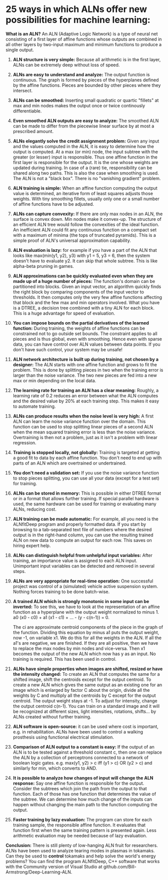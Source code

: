 # 25 ways in which ALNs  offer new possibilities for machine learning:

**What is an ALN?** An ALN (Adaptive Logic Network) is a type of neural net consisting of a first layer of affine functions whose outputs are combined in all other layers by two-input maximum and minimum functions to produce a single output.

1. **ALN structure is very simple:** Because all arithmetic is in the first layer, ALNs can be extremely deep without loss of speed.

2. **ALNs are easy to understand and analyze:** The output function is continuous. The graph is formed by pieces of the hyperplanes defined by the affine functions. Pieces are bounded by other pieces where they intersect.

3. **ALNs can be smoothed:** Inserting small quadratic or quartic "fillets" at max and min nodes makes the output once or twice continously differentiable.

4. **Even smoothed ALN outputs are easy to analyze:** The smoothed ALN can be made to differ from the piecewise linear surface by at most a prescribed amount.

5. **ALNs elegantly solve the credit assignment problem:** Given any input and the values computed in the ALN, it is easy to determine how the output is computed. At a max (or min) node, the input subtree with the greater (or lesser) input is responsible. Thus one affine function in the first layer is responsible for the output. It is the one whose weights are updated during training. In case of a (rare) tie, responsibility can be shared along two paths. This is also the case when smoothing is used. The ALN is not a "black box". There is no "vanishing gradient" problem.

6. **ALN training is simple:** When an affine function computing the output value is determined, an iterative form of least squares adjusts those weights. With tiny smoothing fillets, usually only one or a small number of affine functions have to be adjusted.

7. **ALNs can capture convexity:** If there are only max nodes in an ALN, the surface is convex down. Min nodes make it convex-up. The structure of an efficient ALN tree would follow the convexities of the ideal function. An inefficient ALN could fit any continuous function on a compact set with a maximum of minima (the tops of truncated pyramids). This is a simple proof of ALN's universal approximation capability.  

8. **ALN evaluation is lazy:** for example if you have a part of the ALN that looks like max(min(y1, y2), y3) with y1 = 5, y3 = 6, then the system doesn't have to evaluate y2. It can skip that whole subtree. This is like alpha-beta pruning in games.

9. **ALN approximations can be quickly evaluated even when they are made up of a huge number of pieces:**  The function's domain can be partitioned into blocks. Given an input vector, an algorithm quickly finds the right block by comparing components of the input vector to thresholds. It then computes only the very few affine functions affecting that block and the few max and min operators involved. What you have is a DTREE, a decision tree combined with a tiny ALN for each block. This is a huge advantage for speed of evaluation.

10. **You can impose bounds on the partial derivatives of the learned function:** During training, the weights of affine functions can be constrained not to go outside set bounds.  The constraint applies to all pieces and is thus global, even with smoothing. Hence even with sparse data, you can have control over ALN values between data points. If you don't have such control, your system may be unsafe!

11. **ALN network architecture is built up during training, not chosen by a designer:**  The ALN starts with one affine function and grows to fit the problem. This is done by splitting pieces in two when the training error is larger than the noise variance. The two new pieces are fed into a new max or min depending on the local data.

12. **The learning rate for training an ALN has a clear meaning:** Roughly, a learning rate of 0.2 reduces an error between what the ALN computes and the desired value by 20% at each training step. This makes it easy to automate training.

13. **ALNs can produce results when the noise level is very high:**  A first ALN can learn the noise variance function over the domain. This function can be used to stop splitting linear pieces of a second ALN when the mean squared training error is less than the noise variance. Overtraining is then not a problem, just as it isn't a problem with linear regression.

14. **Training is stopped locally, not globally:** Training is targeted at getting a good fit to data by each affine function. You don't need to end up with parts of an ALN which are overtrained or undertrained.

15. **You don't need a validation set:** If you use the noise variance function to stop pieces splitting, you can use all your data (except for a test set) for training. 

16. **ALNs can be stored in memory:** This is possible in either DTREE format or in a format that allows further training. If special parallel hardware is used, the same hardware can be used for training or evaluating many ALNs, reducing cost.

17. **ALN training can be made automatic:** For example, all you need is the ALNfitDeep program and properly formatted data. If you start by browsing to a tab-separated text file of numbers where the desired output is in the right-hand column, you can use the resulting trained ALN on new data to compute an output for each row. This saves on hiring expert help.

18. **ALNs can distinguish helpful from unhelpful input variables:** After training, an importance value is assigned to each ALN input. Unimportant input variables can be detected and removed in several steps.

19. **ALNs are very appropriate for real-time operation:** One successful project was control of a (simulated) vehicle active suspension system. Nothing forces training to be done batch-wise.

20. **A trained ALN which is strongly monotonic in some input can be inverted:** To see this, we have to look at the representation of an affine function as a hyperplane with the output weight normalized to minus 1.     
 a0 (x0 - c0) + a1 (x1 - c1) + ... - (y - c(n-1)) = 0.
 
       The ci are approximate centroid components of the piece in the graph of the function. Dividing this equation by minus a1 puts the output weight, now -1, on variable x1. We do this for all the weights in the ALN. If all the a1's are negative, we are finished. If they are all positive, then we have to replace the max nodes by min nodes and vice-versa. Then x1 becomes the output of the new ALN which now has y as an input. No training is required. This has been used in control.

21. **ALNs have simple properties when images are shifted, resized or have the intensity changed:** To create an ALN that computes the same for a shifted image, shift the centroids except for the output centroid. To create a new ALN which gives the same output as an existing one for an image which is enlarged by factor C about the origin, divide all the weights by C and multiply all the centroids by C except for the output centroid. The output weight stays at -1.  To adjust for intensity, change the output centroid c(n-1). You can train on a standard image and it will be recognized at different sizes, light intensities, rotations, shifts... by ALNs created without further training.

22. **ALN software is open-source:** it can be used where cost is important, e.g. in rehabilitation. ALNs have been used to control a walking prosthesis using functional electrical stimulation.

23. **Comparison of ALN output to a constant is easy:** If the output of an ALN is to be tested against a threshold constant c, then one can replace the ALN by a collection of perceptrons connected to a network of boolean logic gates. e.g. max(y1, y2) > c iff (y1 > c) OR (y2 > c) and similarly for min, which converts to AND.

24. **It is possible to analyze how changes of input will change the ALN response:**  Say one affine function is responsible for the output. Consider the subtrees which join the path from the output to that function. Each of those has one function that determines the value of the subtree. We can determine how much change of the inputs can happen without changing the main path to the function computing the output.

25. **Faster training by lazy evaluation:** The program can store for each training sample, the responsible affine function. It evaluates that function first when the same training pattern is presented again. Less arithmetic evaluation may be needed because of lazy evaluation.

**Conclusion:** There is still plenty of low-hanging ALN fruit for researchers.  ALNs have been used to analyze tearing modes in plasmas in tokamaks. Can they be used to **control** tokamaks and help solve the world's energy problems? You can find the program ALNfitDeep, C++ software that works with the Community version of Visual Studio at github.com/Bill-Armstrong/Deep-Learning-ALN. 



   

  